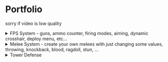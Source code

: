 # Portfolio
sorry if video is low quality

<details>
  <summary> FPS System - guns, ammo counter, firing modes, aiming, dynamic crosshair, deploy menu, etc...</summary>
  <br>
  [See youtube video](https://youtu.be/qwkyW7Lig4U).
</details>

<details>
  <summary>Melee System - create your own melees with just changing some values, throwing, knockback, blood, ragdoll, stun, ...</summary>
  <br>
  https://streamable.com/m5d2cu
</details>

<details>
  <summary>Tower Defense</summary>
  <br>
https://streamable.com/ebx0r9
</details>
